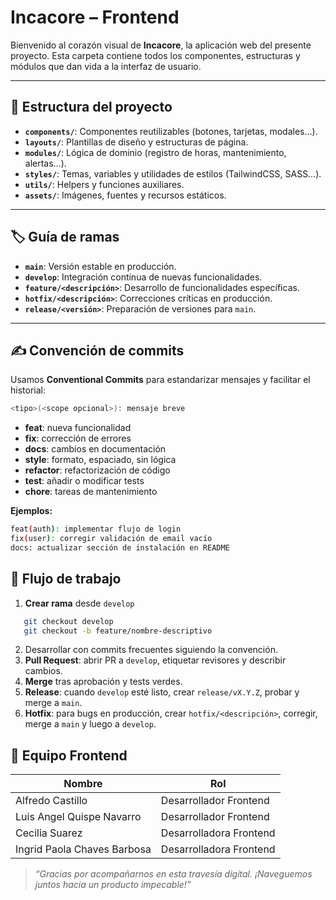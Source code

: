# Incacore – Frontend

Bienvenido al corazón visual de **Incacore**, la aplicación web del presente proyecto. Esta carpeta contiene todos los componentes, estructuras y módulos que dan vida a la interfaz de usuario.

---

## 🚀 Estructura del proyecto

- **`components/`**: Componentes reutilizables (botones, tarjetas, modales…).  
- **`layouts/`**: Plantillas de diseño y estructuras de página.  
- **`modules/`**: Lógica de dominio (registro de horas, mantenimiento, alertas…).  
- **`styles/`**: Temas, variables y utilidades de estilos (TailwindCSS, SASS…).  
- **`utils/`**: Helpers y funciones auxiliares.  
- **`assets/`**: Imágenes, fuentes y recursos estáticos.

---

## 🏷️ Guía de ramas

- **`main`**: Versión estable en producción.  
- **`develop`**: Integración continua de nuevas funcionalidades.  
- **`feature/<descripción>`**: Desarrollo de funcionalidades específicas.  
- **`hotfix/<descripción>`**: Correcciones críticas en producción.  
- **`release/<versión>`**: Preparación de versiones para `main`.

---

## ✍️ Convención de commits

Usamos **Conventional Commits** para estandarizar mensajes y facilitar el historial:

```bash
<tipo>(<scope opcional>): mensaje breve
```

- **feat**: nueva funcionalidad
- **fix**: corrección de errores
- **docs**: cambios en documentación
- **style**: formato, espaciado, sin lógica
- **refactor**: refactorización de código
- **test**: añadir o modificar tests
- **chore**: tareas de mantenimiento


**Ejemplos:**

```bash
feat(auth): implementar flujo de login
fix(user): corregir validación de email vacío
docs: actualizar sección de instalación en README
```

## 🔄 Flujo de trabajo

1. **Crear rama** desde `develop`  
```bash
   git checkout develop  
   git checkout -b feature/nombre-descriptivo  
```
2. Desarrollar con commits frecuentes siguiendo la convención.  
3. **Pull Request**: abrir PR a `develop`, etiquetar revisores y describir cambios.  
4. **Merge** tras aprobación y tests verdes.  
5. **Release**: cuando `develop` esté listo, crear `release/vX.Y.Z`, probar y merge a `main`.  
6. **Hotfix**: para bugs en producción, crear `hotfix/<descripción>`, corregir, merge a `main` y luego a `develop`.  


## 👥 Equipo Frontend

| Nombre                       | Rol                     |
|------------------------------|-------------------------|
| Alfredo Castillo             | Desarrollador Frontend  |
| Luis Angel Quispe Navarro    | Desarrollador Frontend  |
| Cecilia Suarez               | Desarrolladora Frontend |
| Ingrid Paola Chaves Barbosa  | Desarrolladora Frontend |

> _“Gracias por acompañarnos en esta travesía digital. ¡Naveguemos juntos hacia un producto impecable!”_

